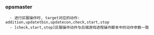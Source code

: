### opsmaster

```
  - 进行区服操作时, target对应的动作: addition,updatetbin,updatecon,check,start,stop 
  - [check,start,stop]区服操作动作与后端游戏进程操作脚本中的动作参数一致
```